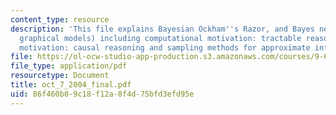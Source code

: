 ```yaml
---
content_type: resource
description: 'This file explains Bayesian Ockham''s Razor, and Bayes nets (directed
  graphical models) including computational motivation: tractable reasoning, cognitive
  motivation: causal reasoning and sampling methods for approximate inference.'
file: https://ol-ocw-studio-app-production.s3.amazonaws.com/courses/9-66j-computational-cognitive-science-fall-2004/86f460b09c18f12a8f4d75bfd3efd95e_oct_7_2004_final.pdf
file_type: application/pdf
resourcetype: Document
title: oct_7_2004_final.pdf
uid: 86f460b0-9c18-f12a-8f4d-75bfd3efd95e
---
```

